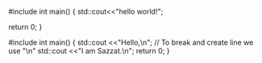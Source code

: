 #include<iostream>
int main()
{
  std::cout<<"hello world!";

  return 0;
}


#include<iostream>
int main()
{
    std::cout <<"Hello,\n"; // To break and create line we use "\n"
    std::cout <<"I am Sazzat.\n";
    return 0;
}
